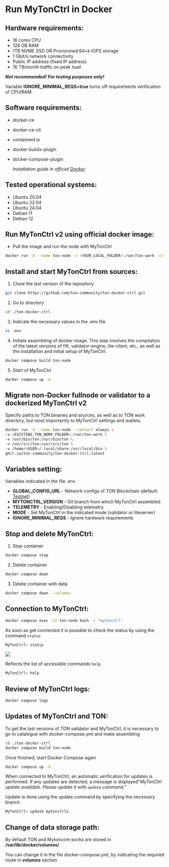 # Run MyTonCtrl in Docker

## Hardware requirements:

- 16 cores CPU
- 128 GB RAM
- 1TB NVME SSD OR Provisioned 64+k IOPS storage
- 1 Gbit/s network connectivity
- Public IP address (fixed IP address)
- 16 TB/month traffic on peak load

**_Not recommended!_** **_For testing purposes only!_**

Variable **IGNORE_MINIMAL_REQS=true** turns off requirements verification of CPU/RAM.

## Software requirements:

- docker-ce
- docker-ce-cli
- containerd.io
- docker-buildx-plugin
- docker-compose-plugin

  _Installation guide in official [Docker](https://docs.docker.com/engine/install/)_

## Tested operational systems:

- Ubuntu 20.04
- Ubuntu 22.04
- Ubuntu 24.04
- Debian 11
- Debian 12

## Run MyTonCtrl v2 using official docker image:

- Pull the image and run the node with MyTonCtrl

```bash
docker run -d --name ton-node -v <YOUR_LOCAL_FOLDER>:/var/ton-work -it ghcr.io/ton-community/ton-docker-ctrl:latest
```

## Install and start MyTonCtrl from sources:

1. Clone the last version of the repository

```bash
git clone https://github.com/ton-community/ton-docker-ctrl.git
```

2. Go to directory

```bash
cd ./ton-docker-ctrl
```

3. Indicate the necessary values in the .env file

```bash
vi .env
```

4. Initiate assembling of docker image. This step involves the compilation of the latest versions of fift, validator-engine, lite-client, etc., as well as the installation and initial setup of MyTonCtrl.

```bash
docker compose build ton-node
```

5. Start of MyTonCtrl

```bash
docker compose up -d
```

## Migrate non-Docker fullnode or validator to a dockerized MyTonCtrl v2

Specify paths to TON binaries and sources, as well as to TON work directory, but most importantly to MyTonCtrl settings and wallets.

```bash
docker run -d --name ton-node --restart always \
-v <EXISTING_TON_WORK_FOLDER>:/var/ton-work \
-v /usr/bin/ton:/usr/bin/ton \
-v /usr/src/ton:/usr/src/ton \
-v /home/<USER>/.local/share:/usr/local/bin \
ghcr.io/ton-community/ton-docker-ctrl:latest
```

## Variables setting:

Variables indicated in the file .env

- **GLOBAL_CONFIG_URL** - Network configs of TON Blockchain (default: [Testnet](https://ton.org/testnet-global.config.json))
- **MYTONCTRL_VERSION** - Git branch  from which MyTonCtrl assembled
- **TELEMETRY** - Enabling/Disabling telemetry
- **MODE** - Set MyTonCtrl in the indicated mode (validator or liteserver)
- **IGNORE_MINIMAL_REQS** - Ignore hardware requirements

## Stop and delete MyTonCtrl:

1. Stop container

```bash
docker compose stop
```

2. Delete container

```bash
docker compose down
```

3. Delete container with data

```bash
docker compose down --volumes
```

## Connection to  MyTonCtrl:

```bash
docker compose exec -it ton-node bash -c "mytonctrl"
```

As soon as get connected it is possible to check the status by using the command `status`

```bash
MyTonCtrl> status
```

![](https://raw.githubusercontent.com/ton-blockchain/mytonctrl/master/screens/mytonctrl-status.png)

Reflects the list of accessible commands `help`

```bash
MyTonCtrl> help
```

## Review of MyTonCtrl logs:

```bash
docker compose logs
```

## Updates of MyTonCtrl and TON:

To get the last versions of TON validator and MyTonCtrl, it is necessary to go to catalogue with  docker-compose.yml and make assembling

```bash
cd ./ton-docker-ctrl
docker compose build ton-node
```

Once finished, start Docker Compose again

```bash
docker compose up -d
```

When connected to MyTonCtrl, an automatic verification for updates is performed. If any updates are detected, a message is displayed"_MyTonCtrl update available. Please update it with `update` command._"

Update is done using the update command by specifying the necessary branch

```bash
MyTonCtrl> update mytonctrl2
```

## Change of data storage path:

By default TON and Mytoncore works are stored in **/var/lib/docker/volumes/**

You can change it in the file docker-compose.yml, by indicating the required route in **volumes** section
